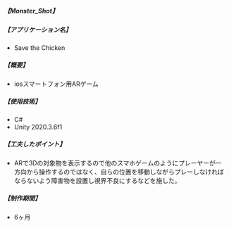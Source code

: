 ##### 【Monster_Shot】
##### 【アプリケーション名】
- Save the Chicken
##### 【概要】
- iosスマートフォン用ARゲーム
##### 【使用技術】
- C#
- Unity 2020.3.6f1
##### 【工夫したポイント】
- ARで3Dの対象物を表示するので他のスマホゲームのようにプレーヤーが一方向から操作するのではなく、自らの位置を移動しながらプレーしなければならないよう障害物を設置し視界不良にするなどを施した。
##### 【制作期間】
- 6ヶ月
